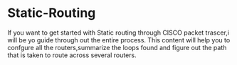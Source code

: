 # Static-Routing
If you want to get started with Static routing through CISCO packet trascer,i will be yo guide through out the entire process.
This content will help you to confgure all the routers,summarize the loops found and figure out the path that is taken to route across several routers. 
